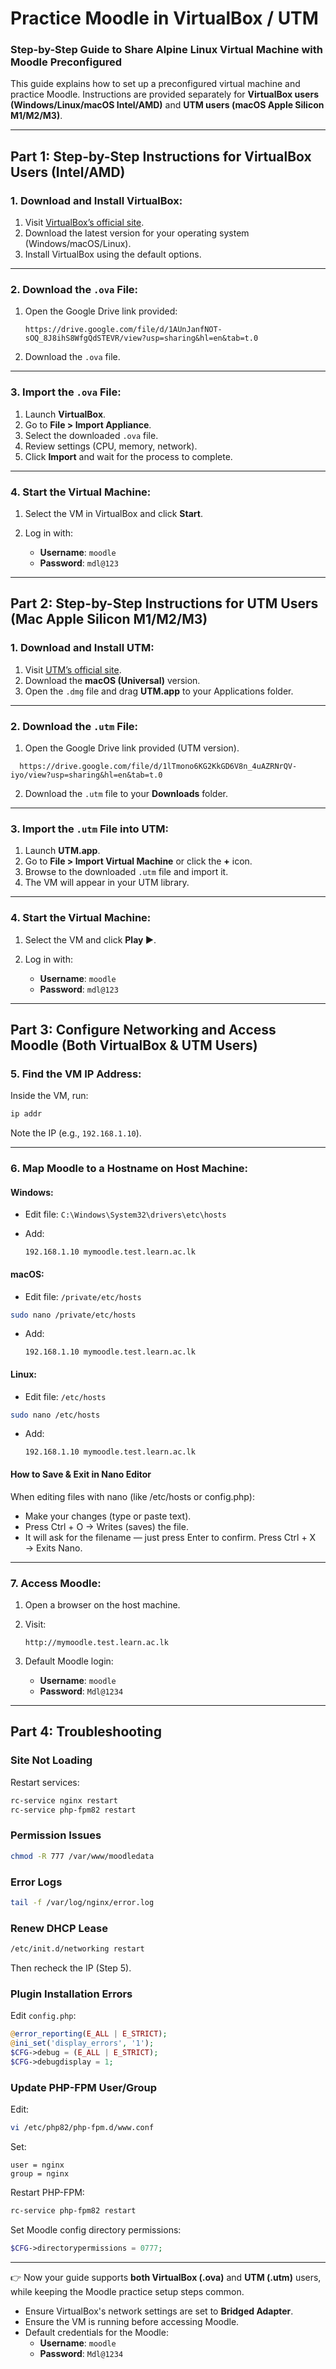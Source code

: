 
# **Practice Moodle in VirtualBox / UTM**

### Step-by-Step Guide to Share Alpine Linux Virtual Machine with Moodle Preconfigured

This guide explains how to set up a preconfigured virtual machine and practice Moodle. Instructions are provided separately for **VirtualBox users (Windows/Linux/macOS Intel/AMD)** and **UTM users (macOS Apple Silicon M1/M2/M3)**.

---

## **Part 1: Step-by-Step Instructions for VirtualBox Users (Intel/AMD)**

### **1. Download and Install VirtualBox**:

1. Visit [VirtualBox’s official site](https://www.virtualbox.org/).
2. Download the latest version for your operating system (Windows/macOS/Linux).
3. Install VirtualBox using the default options.

---

### **2. Download the `.ova` File**:

1. Open the Google Drive link provided:

   ```
   https://drive.google.com/file/d/1AUnJanfNOT-sOQ_8J8ihS8WfgQdSTEVR/view?usp=sharing&hl=en&tab=t.0
   ```
<!-- https://drive.google.com/file/d/1AUnJanfNOT-sOQ_8J8ihS8WfgQdSTEVR/view?usp=sharing-->
   
2. Download the `.ova` file.

---

### **3. Import the `.ova` File**:

1. Launch **VirtualBox**.
2. Go to **File > Import Appliance**.
3. Select the downloaded `.ova` file.
4. Review settings (CPU, memory, network).
5. Click **Import** and wait for the process to complete.

---

### **4. Start the Virtual Machine**:

1. Select the VM in VirtualBox and click **Start**.
2. Log in with:

   * **Username**: `moodle`
   * **Password**: `mdl@123`

---

## **Part 2: Step-by-Step Instructions for UTM Users (Mac Apple Silicon M1/M2/M3)**

### **1. Download and Install UTM**:

1. Visit [UTM’s official site](https://mac.getutm.app/).
2. Download the **macOS (Universal)** version.
3. Open the `.dmg` file and drag **UTM.app** to your Applications folder.

---

### **2. Download the `.utm` File**:

1. Open the Google Drive link provided (UTM version).
 ```
   https://drive.google.com/file/d/1lTmono6KG2KkGD6V8n_4uAZRNrQV-iyo/view?usp=sharing&hl=en&tab=t.0
   ```
<!-- https://drive.google.com/file/d/1lTmono6KG2KkGD6V8n_4uAZRNrQV-iyo/view?usp=sharing-->

2. Download the `.utm` file to your **Downloads** folder.

---

### **3. Import the `.utm` File into UTM**:

1. Launch **UTM.app**.
2. Go to **File > Import Virtual Machine** or click the **+** icon.
3. Browse to the downloaded `.utm` file and import it.
4. The VM will appear in your UTM library.

---

### **4. Start the Virtual Machine**:

1. Select the VM and click **Play ▶**.
2. Log in with:

   * **Username**: `moodle`
   * **Password**: `mdl@123`

---

## **Part 3: Configure Networking and Access Moodle (Both VirtualBox & UTM Users)**

### **5. Find the VM IP Address**:

Inside the VM, run:

```bash
ip addr
```

Note the IP (e.g., `192.168.1.10`).

---

### **6. Map Moodle to a Hostname on Host Machine**:

#### **Windows**:

* Edit file: `C:\Windows\System32\drivers\etc\hosts`
* Add:

  ```
  192.168.1.10 mymoodle.test.learn.ac.lk
  ```

#### **macOS**:

* Edit file: `/private/etc/hosts`

```bash
sudo nano /private/etc/hosts
```

* Add:

  ```
  192.168.1.10 mymoodle.test.learn.ac.lk
  ```

#### **Linux**:

* Edit file: `/etc/hosts`

```bash
sudo nano /etc/hosts
```

* Add:

  ```
  192.168.1.10 mymoodle.test.learn.ac.lk
  ```


#### How to Save & Exit in Nano Editor

When editing files with nano (like /etc/hosts or config.php):

- Make your changes (type or paste text).
- Press Ctrl + O → Writes (saves) the file.
- It will ask for the filename — just press Enter to confirm.
Press Ctrl + X → Exits Nano.

---

### **7. Access Moodle**:

1. Open a browser on the host machine.
2. Visit:

   ```
   http://mymoodle.test.learn.ac.lk
   ```
3. Default Moodle login:

   * **Username**: `moodle`
   * **Password**: `Mdl@1234`

---

## **Part 4: Troubleshooting**

### **Site Not Loading**

Restart services:

```bash
rc-service nginx restart
rc-service php-fpm82 restart
```

### **Permission Issues**

```bash
chmod -R 777 /var/www/moodledata
```

### **Error Logs**

```bash
tail -f /var/log/nginx/error.log
```

### **Renew DHCP Lease**

```bash
/etc/init.d/networking restart
```

Then recheck the IP (Step 5).

### **Plugin Installation Errors**

Edit `config.php`:

```php
@error_reporting(E_ALL | E_STRICT);
@ini_set('display_errors', '1');
$CFG->debug = (E_ALL | E_STRICT);
$CFG->debugdisplay = 1;
```

### **Update PHP-FPM User/Group**

Edit:

```bash
vi /etc/php82/php-fpm.d/www.conf
```

Set:

```
user = nginx
group = nginx
```

Restart PHP-FPM:

```bash
rc-service php-fpm82 restart
```

Set Moodle config directory permissions:

```php
$CFG->directorypermissions = 0777;
```

---

👉 Now your guide supports **both VirtualBox (.ova)** and **UTM (.utm)** users, while keeping the Moodle practice setup steps common.

- Ensure VirtualBox's network settings are set to **Bridged Adapter**.
- Ensure the VM is running before accessing Moodle.
- Default credentials for the Moodle:
  - **Username**: `moodle`
  - **Password**: `Mdl@1234`
